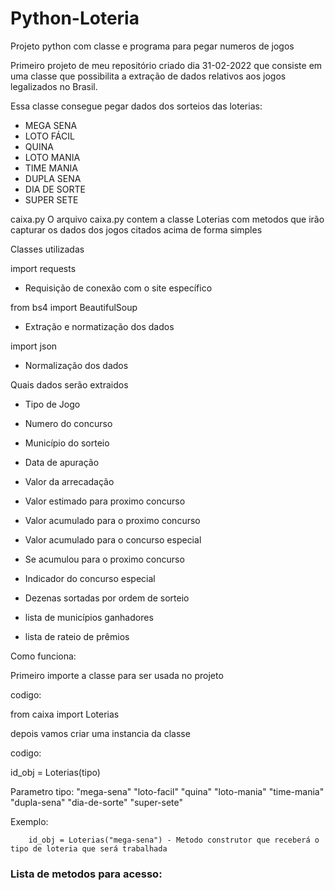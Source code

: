 # Python-Loteria
 Projeto python com classe e programa para pegar numeros de jogos

Primeiro projeto de meu repositório criado dia 31-02-2022 que consiste
em uma classe que possibilita a extração de dados relativos aos jogos
legalizados no Brasil.

Essa classe consegue pegar dados dos sorteios das loterias:
- MEGA SENA
- LOTO FÁCIL
- QUINA
- LOTO MANIA
- TIME MANIA
- DUPLA SENA
- DIA DE SORTE
- SUPER SETE

caixa.py
O arquivo caixa.py contem a classe Loterias com metodos que irão capturar
os dados dos jogos citados acima de forma simples

Classes utilizadas

import requests
- Requisição de conexão com o site específico

from bs4 import BeautifulSoup
- Extração e normatização dos dados

import json
- Normalização dos dados

Quais dados serão extraidos

- Tipo de Jogo

- Numero do concurso

- Município do sorteio

- Data de apuração

- Valor da arrecadação

- Valor estimado para proximo concurso

- Valor acumulado para o proximo concurso

- Valor acumulado para o concurso especial

- Se acumulou para o proximo concurso

- Indicador do concurso especial

- Dezenas sortadas por ordem de sorteio

- lista de municípios ganhadores

- lista de rateio de prêmios

Como funciona:

Primeiro importe a classe para ser usada no projeto

codigo:

from caixa import Loterias


depois vamos criar uma instancia da classe

codigo:

id_obj = Loterias(tipo)

Parametro tipo:
"mega-sena"
"loto-facil"
"quina"
"loto-mania"
"time-mania"
"dupla-sena"
"dia-de-sorte"
"super-sete"

Exemplo:

        id_obj = Loterias("mega-sena") - Metodo construtor que receberá o tipo de loteria que será trabalhada

<h3>Lista de metodos para acesso:</h3>





